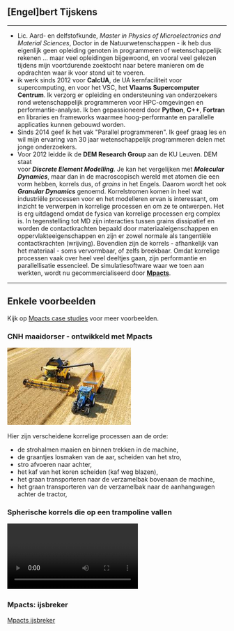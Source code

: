 ## [Engel]bert Tijskens

---



- Lic. Aard- en delfstofkunde, *Master in Physics of Microelectronics 
  and Material Sciences*, Doctor in de Natuurwetenschappen - ik heb dus 
  eigenlijk geen opleiding genoten in programmeren of wetenschappelijk 
  rekenen ... maar veel opleidingen bijgewoond, en vooral veel gelezen tijdens 
  mijn voortdurende zoektocht naar betere manieren om de opdrachten waar 
  ik voor stond uit te voeren.  
- ik werk sinds 2012 voor **CalcUA**, de UA kernfaciliteit voor 
  supercomputing, en voor het VSC, het **Vlaams Supercomputer Centrum**.
  Ik verzorg er opleiding en ondersteuning van onderzoekers rond 
  wetenschappelijk programmeren voor HPC-omgevingen en performantie-analyse.
  Ik ben gepassioneerd door **Python**, **C++**, **Fortran** en libraries en frameworks 
  waarmee hoog-performante en parallelle applicaties kunnen gebouwd worden.
- Sinds 2014 geef ik het vak "Parallel programmeren". Ik geef graag les
  en wil mijn ervaring van 30 jaar wetenschappelijk programmeren delen met 
  jonge onderzoekers.
- Voor 2012 leidde ik de **DEM Research Group** aan de KU Leuven. DEM staat  
  voor ***Discrete Element Modelling***. Je kan het vergelijken met 
  ***Molecular Dynamics***, maar dan in de macroscopisch wereld met atomen 
  die een vorm hebben, korrels dus, of *grains* in het Engels. Daarom wordt 
  het ook ***Granular Dynamics*** genoemd. Korrelstromen komen in heel wat 
  industriële processen voor en het modelleren ervan is interessant, 
  om inzicht te verwerpen in korrelige processen en om ze te ontwerpen. 
  Het is erg uitdagend omdat de fysica van korrelige processen erg complex is. 
  In tegenstelling tot MD zijn interacties tussen grains dissipatief en worden de 
  contactkrachten bepaald door materiaaleigenschappen en 
  oppervlakteeigenschappen en zijn er zowel normale als tangentiële
  contactkrachten (wrijving). Bovendien zijn de korrels - afhankelijk van het
  materiaal - soms vervormbaar, of zelfs breekbaar. Omdat korrelige processen 
  vaak over heel veel deeltjes gaan, zijn performantie en parallellisatie 
  essencieel. De simulatiesoftware waar we toen aan
  werkten, wordt nu gecommercialiseerd door **[Mpacts](https://mpacts.com)**. 

---

## Enkele voorbeelden

Kijk op [Mpacts case studies](https://mpacts.com/case-studies.html) voor meer voorbeelden. 

### CNH maaidorser - ontwikkeld met Mpacts

![CNH maaidorser](public/cnh-combine-harvester.jpeg)

Hier zijn verscheidene korrelige processen aan de orde:

- de strohalmen maaien en binnen trekken in de machine,
- de graantjes losmaken van de aar, scheiden van het stro,
- stro afvoeren naar achter,
- het kaf van het koren scheiden (kaf weg blazen),
- het graan transporteren naar de verzamelbak bovenaan de machine,
- het graan transporteren van de verzamelbak naar de aanhangwagen achter de tractor,

### Spherische korrels die op een trampoline vallen

<video controls>
  <source src="/public/spheres2000_sheet4.mp4" type="video/mp4">
</video>

### Mpacts: ijsbreker

[Mpacts ijsbreker](https://www.youtube.com/watch?v=6qd7HAVRCn8)

